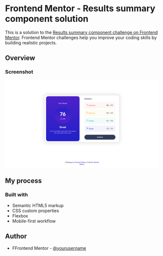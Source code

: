 # Frontend Mentor - Results summary component solution

This is a solution to the [Results summary component challenge on Frontend Mentor](https://www.frontendmentor.io/challenges/results-summary-component-CE_K6s0maV). Frontend Mentor challenges help you improve your coding skills by building realistic projects. 


## Overview

### Screenshot

![](./screenshot.png)

## My process

### Built with

- Semantic HTML5 markup
- CSS custom properties
- Flexbox
- Mobile-first workflow

## Author

- FFrontend Mentor - [@yourusername](https://www.frontendmentor.io/profile/nikolaborska)

